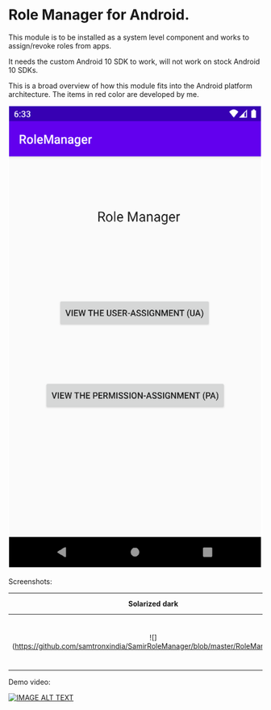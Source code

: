 # Role Manager for Android.

This module is to be installed as a system level component and works to assign/revoke roles from apps.

It needs the custom Android 10 SDK to work, will not work on stock Android 10 SDKs.

This is a broad overview of how this module fits into the Android platform architecture. The items in red color are developed by me.

![alt text](https://github.com/samtronxindia/SamirRoleManager/blob/master/RoleManager.png?raw=true)

Screenshots:

Solarized dark             |  Solarized Ocean
:-------------------------:|:-------------------------:
![](https://github.com/samtronxindia/SamirRoleManager/blob/master/RoleManager.png  |  ![](https://github.com/samtronxindia/SamirRoleManager/blob/master/UA.png)

Demo video:

[![IMAGE ALT TEXT](http://img.youtube.com/vi/YiQoUr_I2jQ/0.jpg)](http://www.youtube.com/watch?v=YiQoUr_I2jQ "Dissertation Demo for Samir Talegaon")
